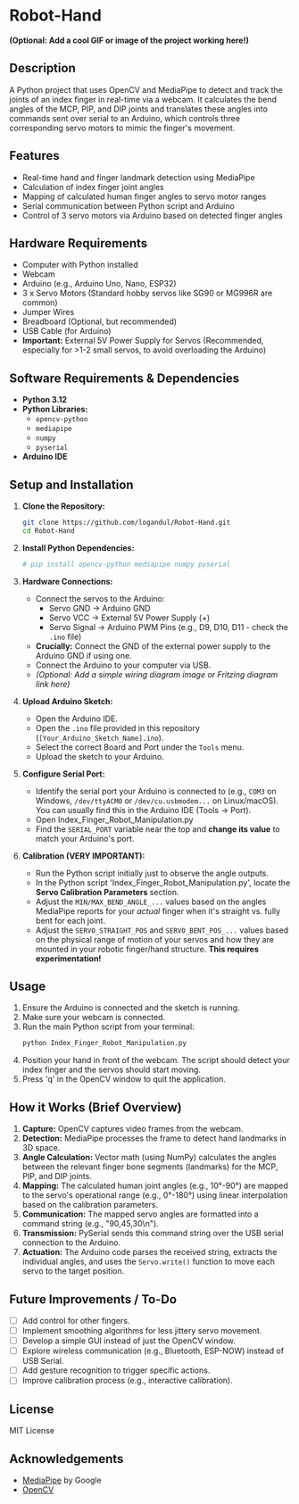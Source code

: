 # Robot-Hand

**(Optional: Add a cool GIF or image of the project working here!)**
<!-- ![Demo GIF](./docs/demo.gif) -->

## Description

A Python project that uses OpenCV and MediaPipe to detect and track the joints of an index finger in real-time via a webcam. It calculates the bend angles of the MCP, PIP, and DIP joints and translates these angles into commands sent over serial to an Arduino, which controls three corresponding servo motors to mimic the finger's movement.

## Features

*   Real-time hand and finger landmark detection using MediaPipe
*   Calculation of index finger joint angles
*   Mapping of calculated human finger angles to servo motor ranges
*   Serial communication between Python script and Arduino
*   Control of 3 servo motors via Arduino based on detected finger angles

## Hardware Requirements

*   Computer with Python installed
*   Webcam
*   Arduino (e.g., Arduino Uno, Nano, ESP32)
*   3 x Servo Motors (Standard hobby servos like SG90 or MG996R are common)
*   Jumper Wires
*   Breadboard (Optional, but recommended)
*   USB Cable (for Arduino)
*   **Important:** External 5V Power Supply for Servos (Recommended, especially for >1-2 small servos, to avoid overloading the Arduino)

## Software Requirements & Dependencies

*   **Python 3.12**
*   **Python Libraries:**
    *   `opencv-python`
    *   `mediapipe`
    *   `numpy`
    *   `pyserial`
*   **Arduino IDE**

## Setup and Installation

1.  **Clone the Repository:**
    ```bash
    git clone https://github.com/logandul/Robot-Hand.git
    cd Robot-Hand
    ```

2.  **Install Python Dependencies:**
    ```bash
    # pip install opencv-python mediapipe numpy pyserial
    ```

3.  **Hardware Connections:**
    *   Connect the servos to the Arduino:
        *   Servo GND -> Arduino GND
        *   Servo VCC -> External 5V Power Supply (+)
        *   Servo Signal -> Arduino PWM Pins (e.g., D9, D10, D11 - check the `.ino` file)
    *   **Crucially:** Connect the GND of the external power supply to the Arduino GND if using one.
    *   Connect the Arduino to your computer via USB.
    *   *(Optional: Add a simple wiring diagram image or Fritzing diagram link here)*

4.  **Upload Arduino Sketch:**
    *   Open the Arduino IDE.
    *   Open the `.ino` file provided in this repository (`[Your_Arduino_Sketch_Name].ino`).
    *   Select the correct Board and Port under the `Tools` menu.
    *   Upload the sketch to your Arduino.

5.  **Configure Serial Port:**
    *   Identify the serial port your Arduino is connected to (e.g., `COM3` on Windows, `/dev/ttyACM0` or `/dev/cu.usbmodem...` on Linux/macOS). You can usually find this in the Arduino IDE (Tools -> Port).
    *   Open Index_Finger_Robot_Manipulation.py
    *   Find the `SERIAL_PORT` variable near the top and **change its value** to match your Arduino's port.

6.  **Calibration (VERY IMPORTANT):**
    *   Run the Python script initially just to observe the angle outputs.
    *   In the Python script 'Index_Finger_Robot_Manipulation.py', locate the **Servo Calibration Parameters** section.
    *   Adjust the `MIN/MAX_BEND_ANGLE_...` values based on the angles MediaPipe reports for your *actual* finger when it's straight vs. fully bent for each joint.
    *   Adjust the `SERVO_STRAIGHT_POS` and `SERVO_BENT_POS_...` values based on the physical range of motion of your servos and how they are mounted in your robotic finger/hand structure. **This requires experimentation!**

## Usage

1.  Ensure the Arduino is connected and the sketch is running.
2.  Make sure your webcam is connected.
3.  Run the main Python script from your terminal:
    ```bash
    python Index_Finger_Robot_Manipulation.py
    ```
4.  Position your hand in front of the webcam. The script should detect your index finger and the servos should start moving.
5.  Press 'q' in the OpenCV window to quit the application.

## How it Works (Brief Overview)

1.  **Capture:** OpenCV captures video frames from the webcam.
2.  **Detection:** MediaPipe processes the frame to detect hand landmarks in 3D space.
3.  **Angle Calculation:** Vector math (using NumPy) calculates the angles between the relevant finger bone segments (landmarks) for the MCP, PIP, and DIP joints.
4.  **Mapping:** The calculated human joint angles (e.g., 10°-90°) are mapped to the servo's operational range (e.g., 0°-180°) using linear interpolation based on the calibration parameters.
5.  **Communication:** The mapped servo angles are formatted into a command string (e.g., "90,45,30\n").
6.  **Transmission:** PySerial sends this command string over the USB serial connection to the Arduino.
7.  **Actuation:** The Arduino code parses the received string, extracts the individual angles, and uses the `Servo.write()` function to move each servo to the target position.

## Future Improvements / To-Do

*   [ ] Add control for other fingers.
*   [ ] Implement smoothing algorithms for less jittery servo movement.
*   [ ] Develop a simple GUI instead of just the OpenCV window.
*   [ ] Explore wireless communication (e.g., Bluetooth, ESP-NOW) instead of USB Serial.
*   [ ] Add gesture recognition to trigger specific actions.
*   [ ] Improve calibration process (e.g., interactive calibration).

## License
MIT License

## Acknowledgements

*   [MediaPipe](https://developers.google.com/mediapipe) by Google
*   [OpenCV](https://opencv.org/)
